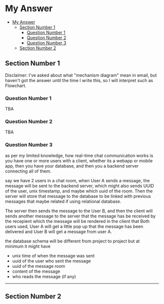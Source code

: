 # My Answer

<!--toc:start-->

- [My Answer](#my-answer)
  - [Section Number 1](#section-number-1)
    - [Question Number 1](#question-number-1)
    - [Question Number 2](#question-number-2)
    - [Question Number 3](#question-number-3)
  - [Section Number 2](#section-number-2)
  <!--toc:end-->

## Section Number 1

Disclaimer: I've asked about what "mechanism diagram" mean in email, but haven't got the answer until the time I write this, so I will interpret such as Flowchart.

### Question Number 1

TBA

<!--![alt text](path) -->

### Question Number 2

TBA

<!--![alt text](path) -->

### Question Number 3

as per my limited knowledge, how real-time chat communication works is you have one or more users with a client, whether its a webapp or mobile app, then you have your database, and then you a backend server connecting all of them.

say we have 2 users in a chat room, when User A sends a message, the message will be sent to the backend server, which might also sends UUID of the user, unix timestamp, and maybe which uuid of the room. Then the server will store that message to the database to be linked with previous messages that maybe related if using relational database.

The server then sends the message to the User B, and then the client will sends another message to the server that the message has be received by the recepient which the message will be rendered in the client that Both users used, User A will get a little pop up that the message has been delivered and User B will get a message from user A.

the database schema will be different from project to project but at minimum it might have

- unix time of when the message was sent
- uuid of the user who sent the message
- uuid of the message room
- content of the message
- who reads the message (if any)

---

## Section Number 2
